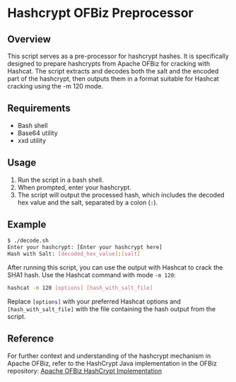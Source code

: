 # Hashcrypt OFBiz Preprocessor

## Overview
This script serves as a pre-processor for hashcrypt hashes. It is specifically designed to prepare hashcrypts from Apache OFBiz for cracking with Hashcat. The script extracts and decodes both the salt and the encoded part of the hashcrypt, then outputs them in a format suitable for Hashcat cracking using the -m 120 mode.

## Requirements
- Bash shell
- Base64 utility
- xxd utility

## Usage
1. Run the script in a bash shell.
2. When prompted, enter your hashcrypt.
3. The script will output the processed hash, which includes the decoded hex value and the salt, separated by a colon (`:`).

## Example
```bash
$ ./decode.sh
Enter your hashcrypt: [Enter your hashcrypt here]
Hash with Salt: [decoded_hex_value]:[salt]
```

After running this script, you can use the output with Hashcat to crack the SHA1 hash. Use the Hashcat command with mode `-m 120`:

```bash
hashcat -m 120 [options] [hash_with_salt_file]
```

Replace `[options]` with your preferred Hashcat options and `[hash_with_salt_file]` with the file containing the hash output from the script.


## Reference
For further context and understanding of the hashcrypt mechanism in Apache OFBiz, refer to the HashCrypt Java implementation in the OFBiz repository:
[Apache OFBiz HashCrypt Implementation](https://github.com/apache/ofbiz/blob/trunk/framework/base/src/main/java/org/apache/ofbiz/base/crypto/HashCrypt.java)
